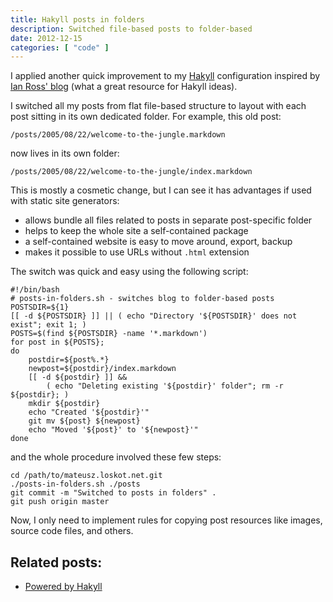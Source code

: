 ```yaml
---
title: Hakyll posts in folders
description: Switched file-based posts to folder-based
date: 2012-12-15
categories: [ "code" ]
---
```


I applied another quick improvement to my [Hakyll](http://jaspervdj.be/hakyll/)
configuration inspired by [Ian Ross' blog](https://github.com/ian-ross/blog/)
(what a great resource for Hakyll ideas).

I switched all my posts from flat file-based structure to layout with each
post sitting in its own dedicated folder. For example, this old post:

```
/posts/2005/08/22/welcome-to-the-jungle.markdown
```

now lives in its own folder:

```
/posts/2005/08/22/welcome-to-the-jungle/index.markdown
```

This is mostly a cosmetic change, but I can see it has advantages if used
with static site generators:
* allows bundle all files related to posts in separate post-specific folder
* helps to keep the whole site a self-contained package
* a self-contained website is easy to move around, export, backup
* makes it possible to use URLs without ```.html``` extension

The switch was quick and easy using the following script:

```
#!/bin/bash
# posts-in-folders.sh - switches blog to folder-based posts
POSTSDIR=${1}
[[ -d ${POSTSDIR} ]] || ( echo "Directory '${POSTSDIR}' does not exist"; exit 1; )
POSTS=$(find ${POSTSDIR} -name '*.markdown')
for post in ${POSTS};
do
    postdir=${post%.*}
    newpost=${postdir}/index.markdown
    [[ -d ${postdir} ]] &&
        ( echo "Deleting existing '${postdir}' folder"; rm -r ${postdir}; )
    mkdir ${postdir}
    echo "Created '${postdir}'"
    git mv ${post} ${newpost}
    echo "Moved '${post}' to '${newpost}'"
done
```

and the whole procedure involved these few steps:

```
cd /path/to/mateusz.loskot.net.git
./posts-in-folders.sh ./posts
git commit -m "Switched to posts in folders" .
git push origin master
```

Now, I only need to implement rules for copying post resources like images,
source code files, and others.

## Related posts:

* [Powered by Hakyll](/posts/2012/12/03/powered-by-hakyll/)

